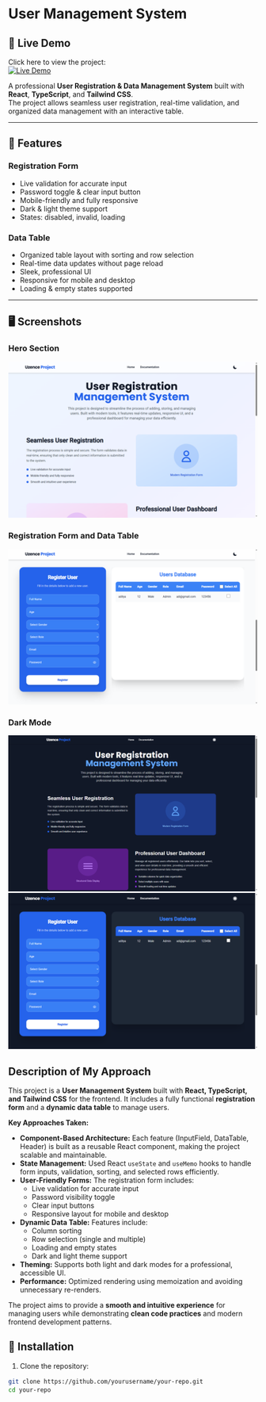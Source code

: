 # User Management System


## 🚀 Live Demo  

Click here to view the project:  
[![Live Demo](https://img.shields.io/badge/Live-Demo-blue?style=for-the-badge&logo=vercel)](https://user-management-system-rust.vercel.app/)

A professional **User Registration & Data Management System** built with **React**, **TypeScript**, and **Tailwind CSS**.  
The project allows seamless user registration, real-time validation, and organized data management with an interactive table.

---

## 🔗 Features

### Registration Form
- Live validation for accurate input
- Password toggle & clear input button
- Mobile-friendly and fully responsive
- Dark & light theme support
- States: disabled, invalid, loading

### Data Table
- Organized table layout with sorting and row selection
- Real-time data updates without page reload
- Sleek, professional UI
- Responsive for mobile and desktop
- Loading & empty states supported

---

## 🖥️ Screenshots

### Hero Section
![Registration Form](src/Assets/Home.png)

### Registration Form and Data Table
![Data Table](src/Assets/Component1.png)

### Dark Mode
![Dark Mode 1](src/Assets/Dark1.png)
![Dark Mode 2](src/Assets/DarkComponent.png)


## Description of My Approach

This project is a **User Management System** built with **React, TypeScript, and Tailwind CSS** for the frontend. It includes a fully functional **registration form** and a **dynamic data table** to manage users.

**Key Approaches Taken:**

- **Component-Based Architecture:** Each feature (InputField, DataTable, Header) is built as a reusable React component, making the project scalable and maintainable.
- **State Management:** Used React `useState` and `useMemo` hooks to handle form inputs, validation, sorting, and selected rows efficiently.
- **User-Friendly Forms:** The registration form includes:
  - Live validation for accurate input
  - Password visibility toggle
  - Clear input buttons
  - Responsive layout for mobile and desktop
- **Dynamic Data Table:** Features include:
  - Column sorting
  - Row selection (single and multiple)
  - Loading and empty states
  - Dark and light theme support
- **Theming:** Supports both light and dark modes for a professional, accessible UI.
- **Performance:** Optimized rendering using memoization and avoiding unnecessary re-renders.

The project aims to provide a **smooth and intuitive experience** for managing users while demonstrating **clean code practices** and modern frontend development patterns.


## 🚀 Installation

1. Clone the repository:
```bash
git clone https://github.com/yourusername/your-repo.git
cd your-repo
